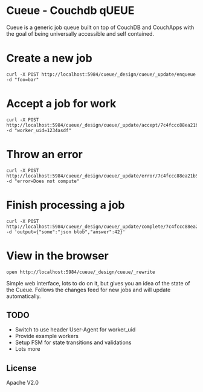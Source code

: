 # Cueue - Couchdb qUEUE

Cueue is a generic job queue built on top of CouchDB and CouchApps
with the goal of being universally accessible and self contained.

# Create a new job

    curl -X POST http://localhost:5984/cueue/_design/cueue/_update/enqueue -d "foo=bar"

# Accept a job for work

    curl -X POST http://localhost:5984/cueue/_design/cueue/_update/accept/7c4fccc88ea21b5a156f0d34fa046ea6 -d "worker_uid=1234asdf"

# Throw an error

    curl -X POST http://localhost:5984/cueue/_design/cueue/_update/error/7c4fccc88ea21b5a156f0d34fa02e5c3 -d "error=Does not compute"

# Finish processing a job

    curl -X POST http://localhost:5984/cueue/_design/cueue/_update/complete/7c4fccc88ea21b5a156f0d34fa02e5c3 -d 'output={"some":"json blob","answer":42}'

# View in the browser

    open http://localhost:5984/cueue/_design/cueue/_rewrite
  
Simple web interface, lots to do on it, but gives you an idea of the
state of the Cueue. Follows the changes feed for new jobs and will
update automatically.

## TODO

 * Switch to use header User-Agent for worker_uid
 * Provide example workers
 * Setup FSM for state transitions and validations
 * Lots more

## License

Apache V2.0
